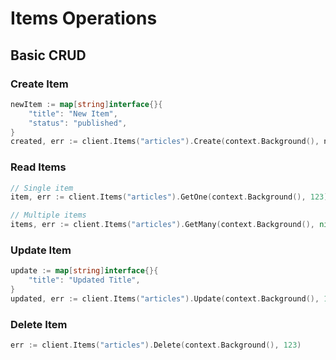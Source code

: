 # Items Operations

## Basic CRUD

### Create Item
```go
newItem := map[string]interface{}{
    "title": "New Item",
    "status": "published",
}
created, err := client.Items("articles").Create(context.Background(), newItem)
```

### Read Items
```go
// Single item
item, err := client.Items("articles").GetOne(context.Background(), 123)

// Multiple items
items, err := client.Items("articles").GetMany(context.Background(), nil)
```

### Update Item
```go
update := map[string]interface{}{
    "title": "Updated Title",
}
updated, err := client.Items("articles").Update(context.Background(), 123, update)
```

### Delete Item
```go
err := client.Items("articles").Delete(context.Background(), 123)
